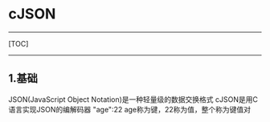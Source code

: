 
# cJSON

___

[TOC]

___

## 1.基础

JSON(JavaScript Object Notation)是一种轻量级的数据交换格式
cJSON是用C语言实现JSON的编解码器
"age":22	age称为键，22称为值，整个称为键值对